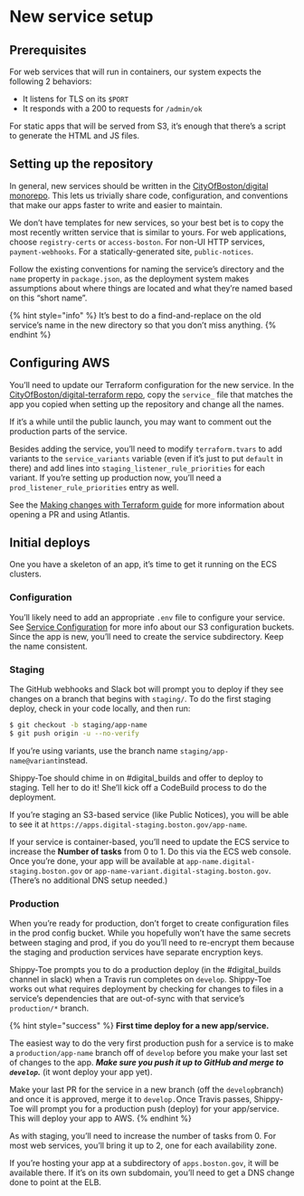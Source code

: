 # New service setup

## Prerequisites

For web services that will run in containers, our system expects the following 2 behaviors:

* It listens for TLS on its `$PORT`
* It responds with a 200 to requests for `/admin/ok`

For static apps that will be served from S3, it’s enough that there’s a script to generate the HTML and JS files.

## Setting up the repository

In general, new services should be written in the [CityOfBoston/digital monorepo](https://github.com/CityOfBoston/digital). This lets us trivially share code, configuration, and conventions that make our apps faster to write and easier to maintain.

We don’t have templates for new services, so your best bet is to copy the most recently written service that is similar to yours. For web applications, choose `registry-certs` or `access-boston`. For non-UI HTTP services, `payment-webhooks`. For a statically-generated site, `public-notices`.

Follow the existing conventions for naming the service’s directory and the `name` property in `package.json`, as the deployment system makes assumptions about where things are located and what they’re named based on this “short name”.

{% hint style="info" %}
It’s best to do a find-and-replace on the old service’s name in the new directory so that you don’t miss anything.
{% endhint %}

## Configuring AWS

You’ll need to update our Terraform configuration for the new service. In the [CityOfBoston/digital-terraform repo](https://github.com/CityOfBoston/digital-terraform), copy the `service_` file that matches the app you copied when setting up the repository and change all the names.

If it’s a while until the public launch, you may want to comment out the production parts of the service.

Besides adding the service, you’ll need to modify `terraform.tvars` to add variants to the `service_variants` variable (even if it’s just to put `default` in there) and add lines into `staging_listener_rule_priorities` for each variant. If you’re setting up production now, you’ll need a `prod_listener_rule_priorities` entry as well.

See the [Making changes with Terraform guide](../making-changes-with-terraform/) for more information about opening a PR and using Atlantis.

## Initial deploys

One you have a skeleton of an app, it’s time to get it running on the ECS clusters.

### Configuration

You’ll likely need to add an appropriate `.env` file to configure your service. See [Service Configuration](../service-configuration/) for more info about our S3 configuration buckets. Since the app is new, you’ll need to create the service subdirectory. Keep the name consistent.

### Staging

The GitHub webhooks and Slack bot will prompt you to deploy if they see changes on a branch that begins with `staging/`. To do the first staging deploy, check in your code locally, and then run:

```bash
$ git checkout -b staging/app-name
$ git push origin -u --no-verify
```

If you’re using variants, use the branch name `staging/app-name@variant`instead.

Shippy-Toe should chime in on #digital\_builds and offer to deploy to staging. Tell her to do it! She’ll kick off a CodeBuild process to do the deployment.

If you’re staging an S3-based service (like Public Notices), you will be able to see it at `https://apps.digital-staging.boston.gov/app-name`.

If your service is container-based, you’ll need to update the ECS service to increase the **Number of tasks** from 0 to 1. Do this via the ECS web console. Once you’re done, your app will be available at `app-name.digital-staging.boston.gov` or `app-name-variant.digital-staging.boston.gov`. (There’s no additional DNS setup needed.)

### Production

When you’re ready for production, don’t forget to create configuration files in the prod config bucket. While you hopefully won’t have the same secrets between staging and prod, if you do you’ll need to re-encrypt them because the staging and production services have separate encryption keys.

Shippy-Toe prompts you to do a production deploy (in the #digital\_builds channel in slack) when a Travis run completes on `develop`. Shippy-Toe works out what requires deployment by checking for changes to files in a service’s dependencies that are out-of-sync with that service’s `production/*` branch.

{% hint style="success" %}
**First time deploy for a new app/service.**

The easiest way to do the very first production push for a service is to make a `production/app-name` branch off of `develop` before you make your last set of changes to the app. _**Make sure you push it up to GitHub and merge to `develop`.**_  (it wont deploy your app yet).

Make your last PR for the service in a new branch (off the `develop`branch) and once it is approved, merge it to `develop.`Once Travis passes, Shippy-Toe will prompt you for a production push (deploy) for your app/service.  This will deploy your app to AWS.
{% endhint %}

As with staging, you’ll need to increase the number of tasks from 0. For most web services, you’ll bring it up to 2, one for each availability zone.

If you’re hosting your app at a subdirectory of `apps.boston.gov`, it will be available there. If it’s on its own subdomain, you’ll need to get a DNS change done to point at the ELB.
